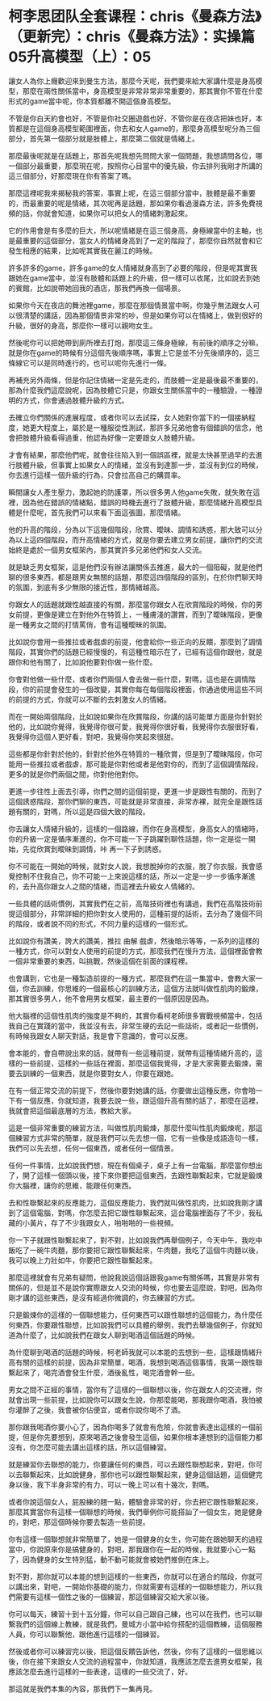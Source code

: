 # 柯李思团队全套课程：chris《曼森方法》（更新完）：chris《曼森方法》：实操篇05升高模型（上）：05

讓女人為你上癮歡迎來到曼生方法，那麼今天呢，我們要來給大家講什麼是身高模型，那麼在兩性關係當中，身高模型是非常非常非常重要的，那其實你不管在什麼形式的game當中呢，你本質都離不開這個身高模型。

不管是你白天約會也好，不管是你社交圈遊戲也好，不管你是在夜店把妹也好，本質都是在這個身高模型範圍裡面，你去和女人game的，那麼身高模型呢分為三個部分，首先第一個部分就是肢體上，那麼第二個就是情緒上。

那麼最後呢就是在話題上，那首先呢我想先問問大家一個問題，我想請問各位，哪一個部分最重要，那麼現在呢，按照你心目當中的優先級，你去排列我剛才所講的這三個部分，好那麼現在你有答案了嗎。

那麼這裡呢我來揭秘我的答案，事實上呢，在這三個部分當中，肢體是最不重要的，而最重要的呢是情緒，其次呢再是話題，那如果你看過漫森方法，許多免費視頻的話，你就會知道，如果你可以把女人的情緒刺激起來。

它的作用會是有多麼的巨大，所以呢情緒是在這三個身高，身極線當中的主軸，也是最重要的這個部分，當女人的情緒身高到了一定的階段了，那麼你自然就會和它發生相應的結果，比如呢其實我在麗江的時候。

許多許多的game，許多game的女人情緒就身高到了必要的階段，但是呢其實我跟她在game當中，並沒有肢體和話題上的升級，但一樣可以收尾，比如說去到她的賓館，比如說帶她回我的酒店，那我們再換一個場景。

如果你今天在夜店的舞池裡game，那麼在那個情景當中啊，你幾乎無法跟女人可以很清楚的講話，因為那個情景非常的吵，但是如果你可以在情緒上，做到很好的升級，很好的身高，那麼你一樣可以親吻女生。

然後呢你可以把她帶到廁所裡去打炮，那麼這三條身極線，有前後的順序之分嘛，就是你在game的時候有分這個先後順序嗎，事實上它是並不分先後順序的，這三條線它可以是同時進行的，也可以呢你先進行一條。

再補充另外兩條，但是你記住情緒一定是先走的，而肢體一定是最後最不重要的，那為什麼我們這麼說呢，因為肢體它只是，你跟女生關係當中的一種驗證，一種證明的方式，你會通過肢體升級的方式。

去確立你們關係的進展程度，或者你可以去試探，女人她對你當下的一個接納程度，她更大程度上，屬於是一種服從性測試，那許多兄弟他會有個錯誤的信念，他會把肢體升級看得過重，他認為好像一定要跟女人肢體升級。

才會有結果，那麼他們呢，就會往往陷入到一個誤區裡，就是太快甚至過早的去進行肢體升級，但事實上如果女人的情緒，並沒有到達那一步，並沒有到位的時候，你去進行這樣一個升級的行為，只會拉高自己的購買率。

瞬間讓女人產生壓力，激起她的防護罩，所以很多男人他game失敗，就失敗在這裡，因為他在錯誤的情緒點，錯誤的時機去進行了肢體升級，那麼情緒升高模型具體是什麼呢，首先我們可以來看下面這張圖，那麼情緒。

他的升高的階段，分為以下這幾個階段，欣賞、曖昧、調情和誘惑，那大致可以分為以上這四個階段，而升高情緒的方式，就是你要去建立男女前提，讓你們的交流始終是處於一個男女框架內，那其實許多兄弟他們和女人交流。

就是缺乏男女框架，這是他們沒有辦法讓關係去推進，最大的一個阻礙，就是他們聊的很多東西，都是跟男女無關的話題，那麼這四個階段的區別，在於你們聊天時的氛圍，到底有多少無限的接近性，那情緒越高。

你跟女人的話題就跟性越直接的有關，那麼當你跟女人在欣賞階段的時候，你的男女前提，更像是建立在對他外在特質上，一種膚淺的讚賞，而到了曖昧階段，更像是一種男女之間的打情罵俏，會有這種曖昧的氛圍。

比如說你會用一些推拉或者戲虐的前提，他會給你一些正向的反饋，那麼到了調情階段，其實你們的話題已經慢慢的，有這種性暗示在了，已經有這個你跟他，就是跟你和他有關了，比如說他要對你做一些什麼。

你會對他做一些什麼，或者你們兩個人會去做一些什麼，對嗎，這也是在調情階段，你的前提會發生的一個改變，其實你每在每個階段裡面，你通過使用這些不同的前提的方式，你就可以不斷的去刺激女人的情緒。

而在一開始兩個階段，比如說如果你在欣賞階段，你講的話可能單方面是你針對於他的，比如說你覺得，我覺得你很可愛，我覺得你很好看，我覺得你衣服很好看，我覺得你這個人更好看，對吧，我覺得你笑起來很甜。

這些都是你針對於他的，針對於他外在特質的一種欣賞，但是到了曖昧階段，你可能用一些推拉或者戲虐，那可能是你對他或者是他對你的，而到了這個調情階段，更多的就是你們兩個之間，你對他他對你。

更進一步往性上面去引導，你們之間的這個前提，更進一步是跟性有關的，而到了這個誘惑階段，那你們聊的東西，可能就是非常直接，非常赤裸，就完全是跟性話題有關的，對嗎，所以這是四個大致的階段。

你去讓女人情緒升級的，這樣的一個路線，而你在身高模型，身高女人的情緒時，你的升級一定是循序漸進的，你不可能一下子跳躍到聊性話題，你一定是從一開始，先從欣賞到曖昧到調情，咔 再一下子到誘惑。

你不可能在一開始的時候，就對女人說，我想脫掉你的衣服，脫了你衣服，我會感覺控制不住我自己，你不可能一上來說這樣的話，所以一定是一步一步循序漸進的，去升高你跟女人之間的情緒，而這裡去升級女人情緒的。

一些具體的話術慣例，其實我們在之前，高階技術裡也有講過，我們在高階技術前提這個部分，非常詳細的把你對女人使用的，這種前提的話術，去分為了幾個不同的階段，或者說不同的形式，不同力量的這樣的一個形式。

比如說你有讚美，誇大的讚美，推拉 曲解 戲虐，然後暗示等等，一系列的這樣的一種方式，你可以對女人使用的前提的方式，那麼我們在慢升方法，這個裡面會教一個非常重要的東西，叫挑戰，然後這個在前面的課程裡。

也會講到，它也是一種製造前提的一種方式，那麼我們在這一集當中，會教大家一個，你去訓練，你思維的一個最核心的訓練方法，這個方法就叫做性肌肉的鍛煉，那其實很多男人，他不會用男女框架，最主要的一個原因是因為。

他大腦裡的這個性肌肉的強度是不夠的，其實你看柯老師很多實戰視頻當中，包括我自己在實踐的當中，我並沒有去，非常生硬的去記一些話術，或者記一些慣例，有時候我跟女人聊天對話，我是會下意識的，會可以反應。

會本能的，會自帶說出來的話，就帶有一些這種前提，就帶有這種情緒升高的，這樣的一些前提，這樣的一些話在裡面，那麼這個我覺得，才是大家需要去鍛煉，需要去訓練的一個東西，就是你要對女人，你要在跟她。

在有一個正常交流的前提下，然後你要對她講的話，你要做出這種反應，你會啪一下有一個反應，你就知道，我要去說一些，跟這個升高有關的話了，那麼在這裡，我就會把這個最底層的方法，教給大家。

這是一個非常重要的練習方法，叫做性肌肉鍛煉，那麼什麼叫性肌肉鍛煉呢，那這個練習方式非常的簡單，就是我們可以先去想一個，它有一些像是成語造句一樣，我們可以先去想，任何一個東西，或者任何一個情景。

任何一件事情，比如說我們想，現在有個桌子，桌子上有一台電腦，那麼當你想出了，開了這樣一個頭以後，接下來你要把這個東西，去跟性聯繫起來，它就是鍛煉你大腦裡，讓你的思維，能跟任何東西。

去和性聯繫起來的反應能力，這個反應能力，我們就叫做性肌肉，比如說我剛才講到了這個電腦，對嗎，你怎麼去把它跟性聯繫起來，這台電腦裡面存了不少，我私藏的小黃片，存了不少我跟女人，啪啪啪的一些視頻。

你一下子就跟性聯繫起來了，對不對，比如說我們再舉個例子，今天中午，我吃中飯吃了一碗牛肉麵，那你要把它跟性聯繫起來，牛肉麵，我吃了這個牛肉麵以後，我可以晚上力壯如牛，你要把它跟性聯繫起來。

那麼這裡就會有兄弟有疑問，他說我說這個話跟我game有關係嗎，其實是非常有關係的，但是並不是說你實際跟女人交流的時候，你也要去這麼說，對吧，因為你剛才講的這些東西，是沒有經過你微調的，你去練習的方式。

只是鍛煉你的這樣的一個聯想能力，任何東西可以跟性聯想的這個能力，為什麼任何東西，你要跟性聯想，比如說我們可以具體的舉例，我們去舉幾個例子，你就知道為什麼了，比如說我們在跟女人聊到喝酒這個話題的時候。

為什麼聊到喝酒的話題的時候，柯老師我就可以本能的去想到一些，這樣跟情緒升高有關的這樣的前提，因為非常簡單，喝酒，我想到喝酒這個事情，我第一跟性聯繫起來了，喝完酒會發生什麼，酒後亂性，喝完酒會幹一些。

男女之間不正經的事情，當你有了這樣的一個聯想以後，你在跟女人的交流裡，你就會出現一些前提，比如說你可以跟女生說，你那麼能喝，那我跟你喝酒，我怕被你灌醉了之後，我會被你佔便宜，或者你說你喝不了酒。

那你跟我喝酒你要小心了，因為你喝多了就會有危險，你就會表達出這樣的一個前提，但是你先要想到，原來喝酒之後會發生這個，如果你根本連想到的這個能力都沒有，你怎麼可能去講出這樣的話，所以這個練習。

就是練習你去聯想的能力，你要讓任何的東西，可以去跟性聯想起來，對吧，你可以去聯繫起來，比如說健身，那你也可以跟性聯繫起來，健身這個話題，這個健完身以後，我下半身非常的有力，可以一晚上可以有十幾次，對嗎。

或者你說這個女人，屁股練的翹一點，體驗會非常的好，你去把它跟性聯繫起來，那麼其實當你有這樣一個聯想的時候，我們舉例你可能搭訕了一個女生，她是健身的，對吧，那這個時候你要去製造一些前提。

你有這樣一個聯想就非常簡單了，她是一個健身的女生，你可能在跟她聊天的過程當中，你說原來你是搞健身的，對吧，那我跟你在一起的時候，我就要小心一點了，因為健身的女生特別猛，動不動可能就會被她們推倒在床上。

對不對，那你就可以本能的想到這樣的一些東西，你就可以在適合的階段，你就可以講出來，對吧，一開始你基礎的能力，你就需要有這樣的一個聯想能力，所以我們需要有這樣一個性之後的一個練習，那這個練習交給大家以後。

你可以每天，練習十到十五分鐘，你可以自己跟自己練，也可以在我們，也可以聯繫我們的這個線上教練，就是我們，曼城方小當中給你搭配的這個教練，這個服務人員，你可以聯繫他，跟他進行這樣的一個練習。

然後或者你可以練習完以後，把這個反饋告訴他，然後，你有了這樣的一個思維以後，你在接下來跟女人交流的過程當中，你就知道，我應該怎麼去進男女框架，我應該怎麼去進行這樣的一些表達，這樣的一些交流了，好。

那這就是我們本集的內容，那我們下一集再見。